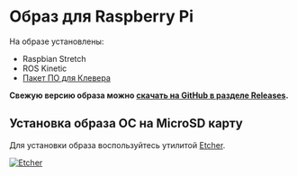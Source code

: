 # Образ для Raspberry Pi

На образе установлены:

* Raspbian Stretch
* ROS Kinetic
* [Пакет ПО для Клевера](https://github.com/CopterExpress/clever)

**Свежую версию образа можно [скачать на GitHub в разделе Releases](https://github.com/CopterExpress/clever/releases).**

## Установка образа ОС на MicroSD карту

Для установки образа воспользуйтесь утилитой [Etcher](https://etcher.io).

[![Etcher](https://etcher.io/static/screenshot.gif)](https://etcher.io)
